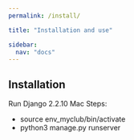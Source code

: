 ```yaml
---
permalink: /install/

title: "Installation and use"

sidebar:
  nav: "docs"
---
```


## Installation

Run Django 2.2.10 Mac Steps:

- source env_myclub/bin/activate
- python3 manage.py runserver
